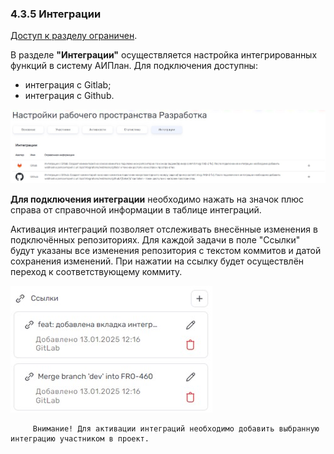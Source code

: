 ### 4.3.5 Интеграции

[Доступ к разделу ограничен](9_roles_&_access/9.2_access.md). 

В разделе **"Интеграции"** осуществляется настройка интегрированных функций в систему АИПлан. Для подключения доступны:

- интеграция с Gitlab;
- интеграция с Github. 

![интеграции](/imgs/интеграции.jpg)

**Для подключения интеграции** необходимо нажать на значок плюс справа от справочной информации в таблице интеграций.

Активация интеграций позволяет отслеживать внесённые изменения в подключённых репозиториях. Для каждой задачи в поле "Ссылки" будут указаны все изменения репозитория с текстом коммитов и датой сохранения изменений. При нажатии на ссылку будет осуществлён переход к соответствующему коммиту. 

![интеграции_1](/imgs/интеграции_1.jpg)

         Внимание! Для активации интеграций необходимо добавить выбранную интеграцию участником в проект.